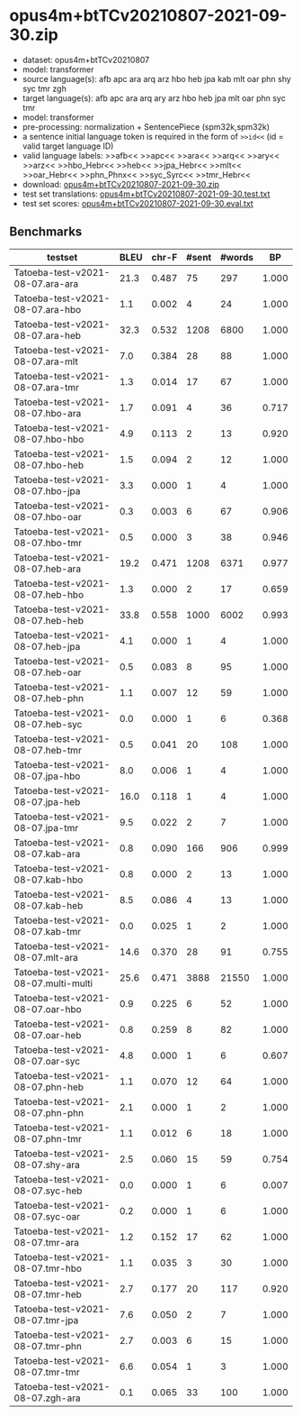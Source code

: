 # opus4m+btTCv20210807-2021-09-30.zip

* dataset: opus4m+btTCv20210807
* model: transformer
* source language(s): afb apc ara arq arz hbo heb jpa kab mlt oar phn shy syc tmr zgh
* target language(s): afb apc ara arq ary arz hbo heb jpa mlt oar phn syc tmr
* model: transformer
* pre-processing: normalization + SentencePiece (spm32k,spm32k)
* a sentence initial language token is required in the form of `>>id<<` (id = valid target language ID)
* valid language labels: >>afb<< >>apc<< >>ara<< >>arq<< >>ary<< >>arz<< >>hbo_Hebr<< >>heb<< >>jpa_Hebr<< >>mlt<< >>oar_Hebr<< >>phn_Phnx<< >>syc_Syrc<< >>tmr_Hebr<<
* download: [opus4m+btTCv20210807-2021-09-30.zip](https://object.pouta.csc.fi/Tatoeba-MT-models/afa-sem/opus4m+btTCv20210807-2021-09-30.zip)
* test set translations: [opus4m+btTCv20210807-2021-09-30.test.txt](https://object.pouta.csc.fi/Tatoeba-MT-models/afa-sem/opus4m+btTCv20210807-2021-09-30.test.txt)
* test set scores: [opus4m+btTCv20210807-2021-09-30.eval.txt](https://object.pouta.csc.fi/Tatoeba-MT-models/afa-sem/opus4m+btTCv20210807-2021-09-30.eval.txt)

## Benchmarks

| testset | BLEU  | chr-F | #sent | #words | BP |
|---------|-------|-------|-------|--------|----|
| Tatoeba-test-v2021-08-07.ara-ara 	| 21.3 	| 0.487 	| 75 	| 297 	| 1.000 |
| Tatoeba-test-v2021-08-07.ara-hbo 	| 1.1 	| 0.002 	| 4 	| 24 	| 1.000 |
| Tatoeba-test-v2021-08-07.ara-heb 	| 32.3 	| 0.532 	| 1208 	| 6800 	| 1.000 |
| Tatoeba-test-v2021-08-07.ara-mlt 	| 7.0 	| 0.384 	| 28 	| 88 	| 1.000 |
| Tatoeba-test-v2021-08-07.ara-tmr 	| 1.3 	| 0.014 	| 17 	| 67 	| 1.000 |
| Tatoeba-test-v2021-08-07.hbo-ara 	| 1.7 	| 0.091 	| 4 	| 36 	| 0.717 |
| Tatoeba-test-v2021-08-07.hbo-hbo 	| 4.9 	| 0.113 	| 2 	| 13 	| 0.920 |
| Tatoeba-test-v2021-08-07.hbo-heb 	| 1.5 	| 0.094 	| 2 	| 12 	| 1.000 |
| Tatoeba-test-v2021-08-07.hbo-jpa 	| 3.3 	| 0.000 	| 1 	| 4 	| 1.000 |
| Tatoeba-test-v2021-08-07.hbo-oar 	| 0.3 	| 0.003 	| 6 	| 67 	| 0.906 |
| Tatoeba-test-v2021-08-07.hbo-tmr 	| 0.5 	| 0.000 	| 3 	| 38 	| 0.946 |
| Tatoeba-test-v2021-08-07.heb-ara 	| 19.2 	| 0.471 	| 1208 	| 6371 	| 0.977 |
| Tatoeba-test-v2021-08-07.heb-hbo 	| 1.3 	| 0.000 	| 2 	| 17 	| 0.659 |
| Tatoeba-test-v2021-08-07.heb-heb 	| 33.8 	| 0.558 	| 1000 	| 6002 	| 0.993 |
| Tatoeba-test-v2021-08-07.heb-jpa 	| 4.1 	| 0.000 	| 1 	| 4 	| 1.000 |
| Tatoeba-test-v2021-08-07.heb-oar 	| 0.5 	| 0.083 	| 8 	| 95 	| 1.000 |
| Tatoeba-test-v2021-08-07.heb-phn 	| 1.1 	| 0.007 	| 12 	| 59 	| 1.000 |
| Tatoeba-test-v2021-08-07.heb-syc 	| 0.0 	| 0.000 	| 1 	| 6 	| 0.368 |
| Tatoeba-test-v2021-08-07.heb-tmr 	| 0.5 	| 0.041 	| 20 	| 108 	| 1.000 |
| Tatoeba-test-v2021-08-07.jpa-hbo 	| 8.0 	| 0.006 	| 1 	| 4 	| 1.000 |
| Tatoeba-test-v2021-08-07.jpa-heb 	| 16.0 	| 0.118 	| 1 	| 4 	| 1.000 |
| Tatoeba-test-v2021-08-07.jpa-tmr 	| 9.5 	| 0.022 	| 2 	| 7 	| 1.000 |
| Tatoeba-test-v2021-08-07.kab-ara 	| 0.8 	| 0.090 	| 166 	| 906 	| 0.999 |
| Tatoeba-test-v2021-08-07.kab-hbo 	| 0.8 	| 0.000 	| 2 	| 13 	| 1.000 |
| Tatoeba-test-v2021-08-07.kab-heb 	| 8.5 	| 0.086 	| 4 	| 13 	| 1.000 |
| Tatoeba-test-v2021-08-07.kab-tmr 	| 0.0 	| 0.025 	| 1 	| 2 	| 1.000 |
| Tatoeba-test-v2021-08-07.mlt-ara 	| 14.6 	| 0.370 	| 28 	| 91 	| 0.755 |
| Tatoeba-test-v2021-08-07.multi-multi 	| 25.6 	| 0.471 	| 3888 	| 21550 	| 1.000 |
| Tatoeba-test-v2021-08-07.oar-hbo 	| 0.9 	| 0.225 	| 6 	| 52 	| 1.000 |
| Tatoeba-test-v2021-08-07.oar-heb 	| 0.8 	| 0.259 	| 8 	| 82 	| 1.000 |
| Tatoeba-test-v2021-08-07.oar-syc 	| 4.8 	| 0.000 	| 1 	| 6 	| 0.607 |
| Tatoeba-test-v2021-08-07.phn-heb 	| 1.1 	| 0.070 	| 12 	| 64 	| 1.000 |
| Tatoeba-test-v2021-08-07.phn-phn 	| 2.1 	| 0.000 	| 1 	| 2 	| 1.000 |
| Tatoeba-test-v2021-08-07.phn-tmr 	| 1.1 	| 0.012 	| 6 	| 18 	| 1.000 |
| Tatoeba-test-v2021-08-07.shy-ara 	| 2.5 	| 0.060 	| 15 	| 59 	| 0.754 |
| Tatoeba-test-v2021-08-07.syc-heb 	| 0.0 	| 0.000 	| 1 	| 6 	| 0.007 |
| Tatoeba-test-v2021-08-07.syc-oar 	| 0.2 	| 0.000 	| 1 	| 6 	| 1.000 |
| Tatoeba-test-v2021-08-07.tmr-ara 	| 1.2 	| 0.152 	| 17 	| 62 	| 1.000 |
| Tatoeba-test-v2021-08-07.tmr-hbo 	| 1.1 	| 0.035 	| 3 	| 30 	| 1.000 |
| Tatoeba-test-v2021-08-07.tmr-heb 	| 2.7 	| 0.177 	| 20 	| 117 	| 0.920 |
| Tatoeba-test-v2021-08-07.tmr-jpa 	| 7.6 	| 0.050 	| 2 	| 7 	| 1.000 |
| Tatoeba-test-v2021-08-07.tmr-phn 	| 2.7 	| 0.003 	| 6 	| 15 	| 1.000 |
| Tatoeba-test-v2021-08-07.tmr-tmr 	| 6.6 	| 0.054 	| 1 	| 3 	| 1.000 |
| Tatoeba-test-v2021-08-07.zgh-ara 	| 0.1 	| 0.065 	| 33 	| 100 	| 1.000 |

